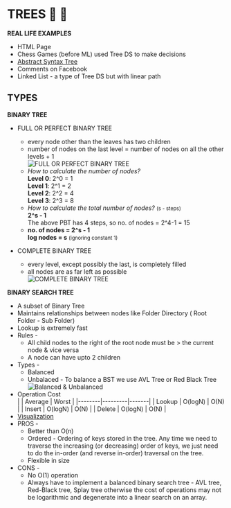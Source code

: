 # TREES 🌳 🌲

**REAL LIFE EXAMPLES**
- HTML Page 
- Chess Games (before ML) used Tree DS to make decisions
- [Abstract Syntax Tree](https://www.researchgate.net/profile/Peter_Fritzson/publication/228792639/figure/fig1/AS:393782852898820@1470896556105/Abstract-syntax-tree-of-the-while-loop.png)
- Comments on Facebook
- Linked List - a type of Tree DS but with linear path

## TYPES

**BINARY TREE**
- FULL OR PERFECT BINARY TREE 
    - every node other than the leaves has two children
    - number of nodes on the last level = number of nodes on all the other levels + 1<br>
    ![FULL OR PERFECT BINARY TREE](https://web.cecs.pdx.edu/~sheard/course/Cs163/Graphics/FullBinary.jpg)
    - *How to calculate the number of nodes?*<br>
        **Level 0**: 2^0 = 1<br>
        **Level 1**: 2^1 = 2<br>
        **Level 2**: 2^2 = 4<br>
        **Level 3**: 2^3 = 8<br>
    - *How to calculate the total number of nodes?* <small>(s - steps)</small> <br>
        **2^s - 1**<br>
        The above PBT has 4 steps, so no. of nodes = 2^4-1 = 15
    - **no. of nodes = 2^s - 1**<br>
      **log nodes = s** <small>(ignoring constant 1)</small> <br>

- COMPLETE BINARY TREE
    - every level, except possibly the last, is completely filled
    - all nodes are as far left as possible<br>
    ![COMPLETE BINARY TREE](https://web.cecs.pdx.edu/~sheard/course/Cs163/Graphics/CompleteBinary.jpg)

**BINARY SEARCH TREE**
- A subset of Binary Tree
- Maintains relationships between nodes like Folder Directory ( Root Folder - Sub Folder)
- Lookup is extremely fast
- Rules -
    - All child nodes to the right of the root node must be > the current node & vice versa
    - A node can have upto 2 children
- Types -
    - Balanced
    - Unbalaced - To balance a BST we use AVL Tree or Red Black Tree<br>
    ![Balanced & Unbalanced](https://media.cheggcdn.com/media%2F039%2F039a5494-18d0-4e16-9496-f0313a1bc68e%2FphpRI9tlB.png)
- Operation Cost    
    |        | Average | Worst |
    |--------|---------|-------|
    | Lookup | O(logN) |  O(N) |
    | Insert | O(logN) |  O(N) |
    | Delete | O(logN) |  O(N) |
- [Visualization](https://visualgo.net/bn/bst?slide=1)
- PROS -
    - Better than O(n)
    - Ordered - Ordering of keys stored in the tree. Any time we need to traverse the increasing (or decreasing) order of keys, we just need to do the in-order (and reverse in-order) traversal on the tree.
    - Flexible in size
- CONS -
    - No O(1) operation
    - Always have to implement a balanced binary search tree - AVL tree, Red-Black tree, Splay tree otherwise the cost of operations may not be logarithmic and degenerate into a linear search on an array.
